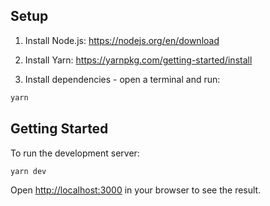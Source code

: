 ## Setup

1. Install Node.js:
https://nodejs.org/en/download

1. Install Yarn:
https://yarnpkg.com/getting-started/install

3. Install dependencies - open a terminal and run:
```bash
yarn
```

## Getting Started
To run the development server:

```bash
yarn dev
```

Open [http://localhost:3000](http://localhost:3000) in your browser to see the result.
